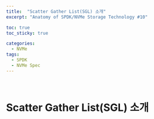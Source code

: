 ```yaml
---
title:  "Scatter Gather List(SGL) 소개"
excerpt: "Anatomy of SPDK/NVMe Storage Technology #10"

toc: true
toc_sticky: true

categories:
  - NVMe
tags:
  - SPDK
  - NVMe Spec
---
```


<br>

# Scatter Gather List(SGL) 소개
